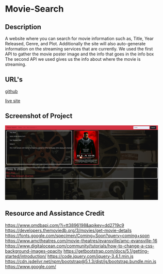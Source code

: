 # Movie-Search

## Description

A website where you can search for movie information such as, Title, Year Released, Genre, and Plot. Additionally the site will also auto-generate information on the streaming services that are currently. 
We used the first API to gather the movie poster image and the info that goes in the info box
The second API we used gives us the info about where the movie is streaming.  


## URL's

[github](https://github.com/JuanMartinez503/theprojectthereis.git)

[live site]()


## Screenshot of Project

![](./Screenshot.png)

## Resource and Assistance Credit

https://www.omdbapi.com/?i=tt3896198&apikey=dd2719c9 
https://developers.themoviedb.org/3/movies/get-movie-details 
https://fonts.google.com/specimen/Coming+Soon?query=coming+soon
https://www.amctheatres.com/movie-theatres/evansville/amc-evansville-16  
https://www.digitalocean.com/community/tutorials/how-to-change-a-css-background-images-opacity 
https://getbootstrap.com/docs/5.1/getting-started/introduction/ 
https://code.jquery.com/jquery-3.4.1.min.js
https://cdn.jsdelivr.net/npm/bootstrap@5.1.3/dist/js/bootstrap.bundle.min.js 
https://www.google.com/ 

